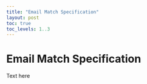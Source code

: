 ```yaml
---
title: "Email Match Specification"
layout: post 
toc: true
toc_levels: 1..3 
---
```



# Email Match Specification

Text here